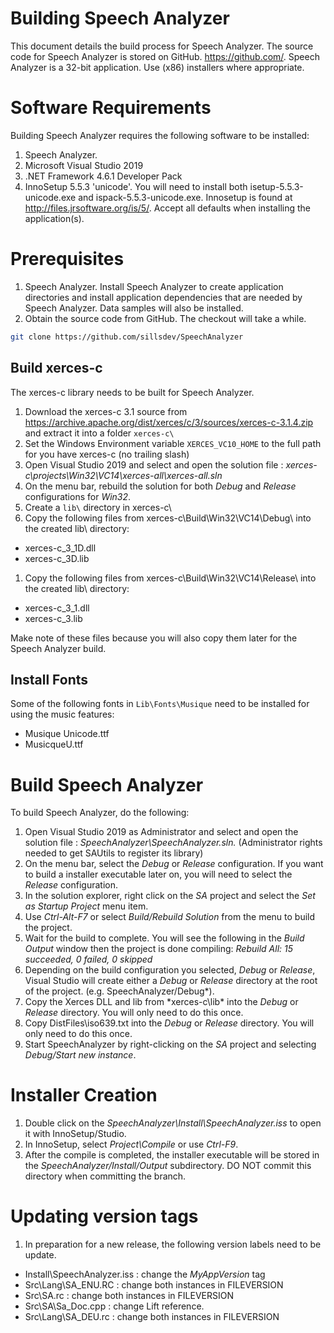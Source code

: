 # Building Speech Analyzer
This document details the build process for Speech Analyzer.
The source code for Speech Analyzer is stored on GitHub. https://github.com/.
Speech Analyzer is a 32-bit application.  Use (x86) installers where appropriate.

# Software Requirements
Building Speech Analyzer requires the following software to be installed:
1. Speech Analyzer.
1. Microsoft Visual Studio 2019
1. .NET Framework 4.6.1 Developer Pack
1. InnoSetup 5.5.3 'unicode'.  You will need to install both isetup-5.5.3-unicode.exe and ispack-5.5.3-unicode.exe.  Innosetup is found at http://files.jrsoftware.org/is/5/.  Accept all defaults when installing the application(s).

# Prerequisites
1. Speech Analyzer.  Install Speech Analyzer to create application directories and install application dependencies that are needed by Speech Analyzer.  Data samples will also be installed.
1. Obtain the source code from GitHub.  The checkout will take a while.
```bash
git clone https://github.com/sillsdev/SpeechAnalyzer
```

## Build xerces-c
The xerces-c library needs to be built for Speech Analyzer.
1. Download the xerces-c 3.1 source from https://archive.apache.org/dist/xerces/c/3/sources/xerces-c-3.1.4.zip and extract it into a folder `xerces-c\`
1. Set the Windows Environment variable `XERCES_VC10_HOME` to the full path for you have xerces-c (no trailing slash)
1. Open Visual Studio 2019 and select and open the solution file : *xerces-c\projects\Win32\VC14\xerces-all\xerces-all.sln*
1. On the menu bar, rebuild the solution for both *Debug* and *Release* configurations for *Win32*.
1. Create a `lib\` directory in xerces-c\
1. Copy the following files from xerces-c\Build\Win32\VC14\Debug\ into the created lib\ directory:
  * xerces-c_3_1D.dll
  * xerces-c_3D.lib
1. Copy the following files from xerces-c\Build\Win32\VC14\Release\ into the created lib\ directory:
  * xerces-c_3_1.dll
  * xerces-c_3.lib

Make note of these files because you will also copy them later for the Speech Analyzer build.

## Install Fonts
Some of the following fonts in `Lib\Fonts\Musique` need to be installed for using the music features:
* Musique Unicode.ttf
* MusicqueU.ttf

# Build Speech Analyzer
To build Speech Analyzer, do the following:
1. Open Visual Studio 2019 as Administrator and select and open the solution file : *SpeechAnalyzer\SpeechAnalyzer.sln.*
(Administrator rights needed to get SAUtils to register its library)
1. On the menu bar, select the *Debug* or *Release* configuration.  If you want to build a installer executable later on, you will need to select the *Release* configuration.
1. In the solution explorer, right click on the *SA* project and select the *Set as Startup Project* menu item.
1. Use *Ctrl-Alt-F7* or select *Build/Rebuild Solution* from the menu to build the project.
1. Wait for the build to complete.  You will see the following in the *Build Output* window then the project is done compiling:  *Rebuild All: 15 succeeded, 0 failed, 0 skipped*
1. Depending on the build configuration you selected, *Debug* or *Release*, Visual Studio will create either a *Debug* or *Release* directory at the root of the project. (e.g. SpeechAnalyzer/Debug*).
1. Copy the Xerces DLL and lib from *xerces-c\lib\* into the *Debug* or *Release* directory.  You will only need to do this once.
1. Copy DistFiles\iso639.txt into the *Debug* or *Release* directory. You will only need to do this once.
1. Start SpeechAnalyzer by right-clicking on the *SA* project and selecting *Debug/Start new instance*.

# Installer Creation
1. Double click on the *SpeechAnalyzer\Install\SpeechAnalyzer.iss* to open it with InnoSetup/Studio.
1. In InnoSetup, select *Project\Compile* or use *Ctrl-F9*.
1. After the compile is completed, the installer executable will be stored in the *SpeechAnalyzer/Install/Output* subdirectory.  DO NOT commit this directory when committing the branch.

# Updating version tags
1. In preparation for a new release, the following version labels need to be update.
- Install\SpeechAnalyzer.iss : change the *MyAppVersion* tag
- Src\Lang\SA_ENU.RC : change both instances in FILEVERSION
- Src\SA.rc : change both instances in FILEVERSION
- Src\SA\Sa_Doc.cpp : change Lift reference.
- Src\Lang\SA_DEU.rc : change both instances in FILEVERSION
